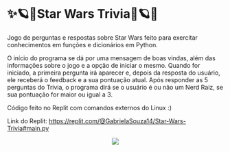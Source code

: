 # ✨🪐💫Star Wars Trivia💫🪐✨
Jogo de perguntas e respostas sobre Star Wars feito para exercitar conhecimentos em funções e dicionários em Python.

O início do programa se dá por uma mensagem de boas vindas, além das informações sobre o jogo e a opção de iniciar o mesmo. Quando for iniciado, a primeira pergunta irá aparecer e, depois da resposta do usuário, ele receberá o feedback e a sua pontuação atual. Após responder as 5 perguntas do Trivia, o programa dirá se o usuário é ou não um Nerd Raiz, se sua pontuação for maior ou igual a 3.

Código feito no Replit com comandos externos do Linux :)

Link do Replit: https://replit.com/@GabrielaSouza14/Star-Wars-Trivia#main.py

<div align="center">
  <img src="https://user-images.githubusercontent.com/120505949/208312736-076c3da7-97ca-4064-8005-847be66fd789.png">
</div>
